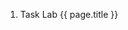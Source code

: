 <script>
    const path= require('path');
    export default { 
        data() {
            return {
                path: path,
                currentMonth: 0,
                page: null,
                date: null,
                class: ''
            }
        },
        methods: {
            getClassLink(page) {
                let prefix = this.$site.base+'clases/';
                let m = /(\d+[/-]\d+[/-]\d+)/.exec(page.relativePath);
                if (m) {
                  return prefix+m[1]+'-leccion';
                }
                else 
                  return null
            },
            getDate(page) {
                return page.date
            }
        },
        computed: {
            labFiles() {
                let pages = this.$site.pages;           
                let labs =  pages.filter(page => /practicas.[a-z\d]/.test(page.relativePath)); // Ignore files starting for uppercase as README.md
                return labs.sort((a,b) => Number(a.frontmatter.order) - Number(b.frontmatter.order));
            }, 
        }
    }
</script>

<ol>        
    <li v-for="page in labFiles"> 
        <span v-if="page.frontmatter.kind == 'task'">Task</span>
        <span v-else>Lab</span>
        <a :href="path.basename(page.path)">{{ page.title }}</a> <!-- todo: reference related lessons? -->
    </li>
</ol>

